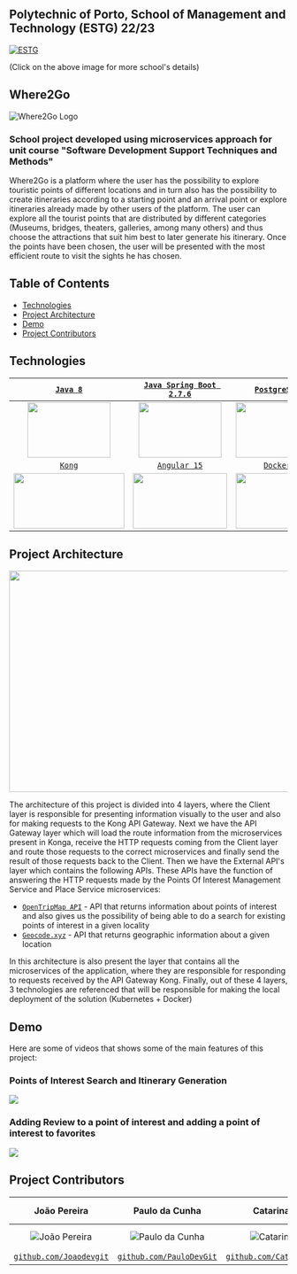 ## Polytechnic of Porto, School of Management and Technology (ESTG) 22/23
<a href="https://www.estg.ipp.pt/"><img src="https://user-images.githubusercontent.com/44362304/94424125-9f4d8a00-0181-11eb-84cb-174d8dbde5ec.png" title="ESTG"></a>

(Click on the above image for more school's details)

## Where2Go
![Where2Go Logo](https://user-images.githubusercontent.com/44362304/220715165-28e27f1f-54eb-47d1-a5be-1de03c22783a.png)


### School project developed using microservices approach for unit course "Software Development Support Techniques and Methods"

Where2Go is a platform where the user has the possibility to explore touristic points of different locations and in turn also has the possibility to create itineraries according to a starting point and an arrival point or explore itineraries already made by other users of the platform.
The user can explore all the tourist points that are distributed by different categories (Museums, bridges, theaters, galleries, among many others) and thus choose the attractions that suit him best to later generate his itinerary. Once the points have been chosen, the user will be presented with the most efficient route to visit the sights he has chosen.

## Table of Contents

- [Technologies](#technologies)
- [Project Architecture](#architecture)
- [Demo](#demo)
- [Project Contributors](#project_contributors)


<a name="technologies"></a>
## Technologies

| <a href="https://www.java.com/en/download/help/java8.html">`Java 8`</a> | <a href="https://spring.io/">`Java Spring Boot 2.7.6`</a> | <a href="https://www.postgresql.org/">`PostgreSQL`</a> | <a href="https://rabbitmq.com/">`RabbitMQ`</a>
| :---: |:---:|:---:|:---:|
| <img src="https://user-images.githubusercontent.com/44362304/221693853-1a4fc5ab-6593-4b9a-abee-03126ebee2ed.jpg" width="150" height="100">| <img src="https://user-images.githubusercontent.com/44362304/221695202-9f54c9aa-6f90-4af8-bb7a-900ec746ad80.png" width="150" height="100"> | <img src="https://user-images.githubusercontent.com/44362304/221695739-2404d9d5-3be1-4844-a746-cc601d41b7f7.png" width="150" height="100"> | <img src="https://user-images.githubusercontent.com/44362304/221695934-52ba8a57-eabf-47c0-abdf-567de23c5d47.png" width="150" height="100"> 
| <a href="https://konghq.com/">`Kong`</a> | <a href="https://angular.io/">`Angular 15`</a> | <a href="https://www.docker.com/">`Docker`</a> | <a href="https://kubernetes.io/">`Kubernetes`</a>
| <img src="https://user-images.githubusercontent.com/44362304/221696299-0aa01910-1d6a-408b-aa3c-4541c1fc2876.png" width="200" height="100"> | <img src="https://user-images.githubusercontent.com/44362304/221696429-ba4a76a8-53ca-4bd5-ba6f-6b520c3e2b21.png" width="170" height="100"> | <img src="https://user-images.githubusercontent.com/44362304/221696629-1ceb0906-39e5-46bc-8de9-fe0a5d573761.png" width="150" height="100"> | <img src="https://user-images.githubusercontent.com/44362304/221696763-2c9e35ca-6413-4355-a019-0adfa5afccd2.png" width="150" height="100">

<a name="architecture"></a>
## Project Architecture
<img src="https://user-images.githubusercontent.com/44362304/220716440-823ff06b-b920-4aea-b85b-d2e062a04d0f.png" width="700" height="400">

The architecture of this project is divided into 4 layers, where the Client layer is responsible for presenting information visually to the user and also for making requests to the Kong API Gateway. Next we have the API Gateway layer which will load the route information from the microservices present in Konga, receive the HTTP requests coming from the Client layer and route those requests to the correct microservices and finally send the result of those requests back to the Client. 
Then we have the External API's layer which contains the following APIs. These APIs have the function of answering the HTTP requests made by the Points Of Interest Management Service and Place Service microservices:
- <a href="https://opentripmap.io/docs#/">`OpenTripMap API`</a> - API that returns information about points of interest and also gives us the possibility of being able to do a search for existing points of interest in a given locality
- <a href="https://geocode.xyz/">`Geocode.xyz`</a> - API that returns geographic information about a given location 

In this architecture is also present the layer that contains all the microservices of the application, where they are responsible for responding to requests received by the API Gateway Kong. Finally, out of these 4 layers, 3 technologies are referenced that will be responsible for making the local deployment of the solution (Kubernetes + Docker)

<a name="demo"></a>
## Demo
Here are some of videos that shows some of the main features of this project:

### Points of Interest Search and Itinerary Generation
<img src="https://user-images.githubusercontent.com/44362304/221690060-e474a376-c5a1-49ba-a325-2f99bc8c0e59.mp4"/>


### Adding Review to a point of interest and adding a point of interest to favorites
<img src="https://user-images.githubusercontent.com/44362304/221669650-d493f55d-9ed4-49e0-99c4-8e8bf1d8f10e.mp4"/>

<a name="project_contributors"></a>
## Project Contributors
| João Pereira | Paulo da Cunha | Catarina Moreira | André Ventura
| :---: |:---:|:---:|:---:| 
| ![João Pereira](https://avatars2.githubusercontent.com/u/44362304?s=200&u=e779f8e4e1d4788360e7478a675df73f219b42b4&v=3)| ![Paulo da Cunha](https://avatars0.githubusercontent.com/u/39674226?s=200&u=5e980e380bf0b9d7a7f821ddcc6fe6112e026ae9&v=4) | ![Catarina Moreira](https://user-images.githubusercontent.com/44362304/220717116-da65bdbc-1fbd-41c2-863f-c8bba33a5f34.png) | ![André Ventura](https://user-images.githubusercontent.com/44362304/220717113-2cae8ad8-fa0a-40c9-8f52-24e1f1cd5689.png) 
| <a href="https://github.com/Joaodevgit" target="_blank">`github.com/Joaodevgit`</a> | <a href="https://github.com/PauloDevGit" target="_blank">`github.com/PauloDevGit`</a> | <a href="https://github.com/CatarinaMoreira29" target="_blank">`github.com/CatarinaMoreira29`</a> | ---
